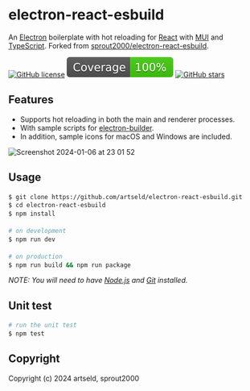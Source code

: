 # electron-react-esbuild

An [Electron](https://www.electronjs.org/) boilerplate with hot reloading for [React](https://reactjs.org/) with [MUI](https://mui.com) and [TypeScript](https://www.typescriptlang.org/). Forked from [sprout2000/electron-react-esbuild](https://github.com/sprout2000/electron-react-esbuild).

[![GitHub license](https://img.shields.io/github/license/artseld/electron-react-esbuild)](https://github.com/artseld/electron-react-esbuild/blob/main/LICENSE.md)
![jest](./coverage/badge.svg)
[![GitHub stars](https://img.shields.io/github/stars/artseld/electron-react-esbuild)](https://github.com/artseld/electron-react-esbuild/stargazers)

## Features

- Supports hot reloading in both the main and renderer processes.
- With sample scripts for [electron-builder](https://www.electron.build/).
- In addition, sample icons for macOS and Windows are included.

<img width="804" alt="Screenshot 2024-01-06 at 23 01 52" src="https://github.com/artseld/electron-react-esbuild/assets/1220734/8329fd0d-0dfa-4a0e-bdfb-102b147da67b">

## Usage

```sh
$ git clone https://github.com/artseld/electron-react-esbuild.git
$ cd electron-react-esbuild
$ npm install

# on development
$ npm run dev

# on production
$ npm run build && npm run package
```

_NOTE: You will need to have [Node.js](https://nodejs.org/) and [Git](https://git-scm.com/) installed._

## Unit test

```sh
# run the unit test
$ npm test
```

## Copyright

Copyright (c) 2024 artseld, sprout2000
